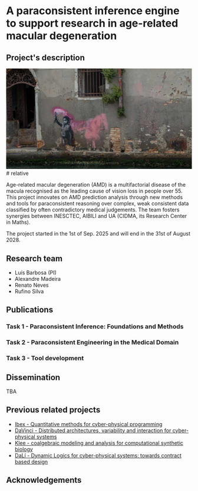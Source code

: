 # A paraconsistent inference engine to support research in age-related macular degeneration

## Project's description
![Banksy](./img2.png) # relative

Age-related macular degeneration (AMD) is a multifactorial disease of the
macula recognised as the leading cause of vision loss in people over 55. This
project innovates on AMD prediction analysis through new methods and tools for
paraconsistent reasoning over complex, weak consistent data classified by often
contradictory medical judgements. The team fosters synergies between INESCTEC,
AIBILI and UA (CIDMA, its Research Center in Maths).

The project started in the 1st of Sep. 2025 and will end in the 31st of August
2028.

## Research team

+ Luís Barbosa (PI)
+ Alexandre Madeira
+ Renato Neves
+ Rufino Silva

## Publications

### Task 1 - Paraconsistent Inference: Foundations and Methods


### Task 2 - Paraconsistent Engineering in the Medical Domain


### Task 3 - Tool development


## Dissemination

TBA

## Previous related projects

+ [Ibex - Quantitative methods for cyber-physical programming](https://lmf.di.uminho.pt/Ibex/)
+ [DaVinci - Distributed architectures, variability and interaction for
  cyber-physical systems](https://davinci.di.uminho.pt/)
+ [Klee - coalgebraic modeling and analysis for computational synthetic biology](https://klee.di.uminho.pt/)
+ [DaLí - Dynamic Logics for cyber-physical systems: towards contract based design](https://dali.di.uminho.pt/)

## Acknowledgements
